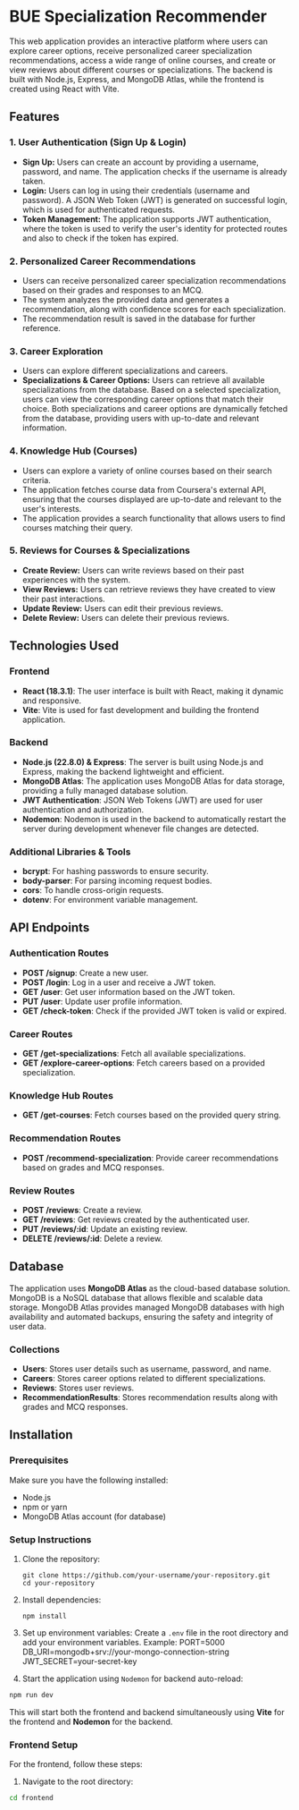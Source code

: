# BUE Specialization Recommender

This web application provides an interactive platform where users can explore career options, receive personalized career specialization recommendations, access a wide range of online courses, and create or view reviews about different courses or specializations. The backend is built with Node.js, Express, and MongoDB Atlas, while the frontend is created using React with Vite.

## Features

### 1. **User Authentication (Sign Up & Login)**
- **Sign Up:** Users can create an account by providing a username, password, and name. The application checks if the username is already taken.
- **Login:** Users can log in using their credentials (username and password). A JSON Web Token (JWT) is generated on successful login, which is used for authenticated requests.
- **Token Management:** The application supports JWT authentication, where the token is used to verify the user's identity for protected routes and also to check if the token has expired.

### 2. **Personalized Career Recommendations**
- Users can receive personalized career specialization recommendations based on their grades and responses to an MCQ.
- The system analyzes the provided data and generates a recommendation, along with confidence scores for each specialization.
- The recommendation result is saved in the database for further reference.

### 3. **Career Exploration**
- Users can explore different specializations and careers.
- **Specializations & Career Options:** Users can retrieve all available specializations from the database. Based on a selected specialization, users can view the corresponding career options that match their choice. Both specializations and career options are dynamically fetched from the database, providing users with up-to-date and relevant information.

### 4. **Knowledge Hub (Courses)**
- Users can explore a variety of online courses based on their search criteria.
- The application fetches course data from Coursera's external API, ensuring that the courses displayed are up-to-date and relevant to the user's interests.
- The application provides a search functionality that allows users to find courses matching their query.

### 5. **Reviews for Courses & Specializations**
- **Create Review:** Users can write reviews based on their past experiences with the system.
- **View Reviews:** Users can retrieve reviews they have created to view their past interactions.
- **Update Review:** Users can edit their previous reviews.
- **Delete Review:** Users can delete their previous reviews.

## Technologies Used

### Frontend
- **React (18.3.1)**: The user interface is built with React, making it dynamic and responsive.
- **Vite**: Vite is used for fast development and building the frontend application.

### Backend
- **Node.js (22.8.0) & Express**: The server is built using Node.js and Express, making the backend lightweight and efficient.
- **MongoDB Atlas**: The application uses MongoDB Atlas for data storage, providing a fully managed database solution.
- **JWT Authentication**: JSON Web Tokens (JWT) are used for user authentication and authorization.
- **Nodemon**: Nodemon is used in the backend to automatically restart the server during development whenever file changes are detected.

### Additional Libraries & Tools
- **bcrypt**: For hashing passwords to ensure security.
- **body-parser**: For parsing incoming request bodies.
- **cors**: To handle cross-origin requests.
- **dotenv**: For environment variable management.

## API Endpoints

### Authentication Routes
- **POST /signup**: Create a new user.
- **POST /login**: Log in a user and receive a JWT token.
- **GET /user**: Get user information based on the JWT token.
- **PUT /user**: Update user profile information.
- **GET /check-token**: Check if the provided JWT token is valid or expired.

### Career Routes
- **GET /get-specializations**: Fetch all available specializations.
- **GET /explore-career-options**: Fetch careers based on a provided specialization.

### Knowledge Hub Routes
- **GET /get-courses**: Fetch courses based on the provided query string.

### Recommendation Routes
- **POST /recommend-specialization**: Provide career recommendations based on grades and MCQ responses.

### Review Routes
- **POST /reviews**: Create a review.
- **GET /reviews**: Get reviews created by the authenticated user.
- **PUT /reviews/:id**: Update an existing review.
- **DELETE /reviews/:id**: Delete a review.

## Database

The application uses **MongoDB Atlas** as the cloud-based database solution. MongoDB is a NoSQL database that allows flexible and scalable data storage. MongoDB Atlas provides managed MongoDB databases with high availability and automated backups, ensuring the safety and integrity of user data.

### Collections
- **Users**: Stores user details such as username, password, and name.
- **Careers**: Stores career options related to different specializations.
- **Reviews**: Stores user reviews.
- **RecommendationResults**: Stores recommendation results along with grades and MCQ responses.

## Installation

### Prerequisites
Make sure you have the following installed:
- Node.js
- npm or yarn
- MongoDB Atlas account (for database)

### Setup Instructions

1. Clone the repository:
    ```
    git clone https://github.com/your-username/your-repository.git
    cd your-repository
    ```

2. Install dependencies:
    ```
    npm install
    ```

3. Set up environment variables:
   Create a `.env` file in the root directory and add your environment variables. Example:
PORT=5000 DB_URI=mongodb+srv://your-mongo-connection-string JWT_SECRET=your-secret-key

4. Start the application using `Nodemon` for backend auto-reload:
 ```bash
 npm run dev
 ```

 This will start both the frontend and backend simultaneously using **Vite** for the frontend and **Nodemon** for the backend.

### Frontend Setup
For the frontend, follow these steps:
1. Navigate to the root directory:
```bash
cd frontend
